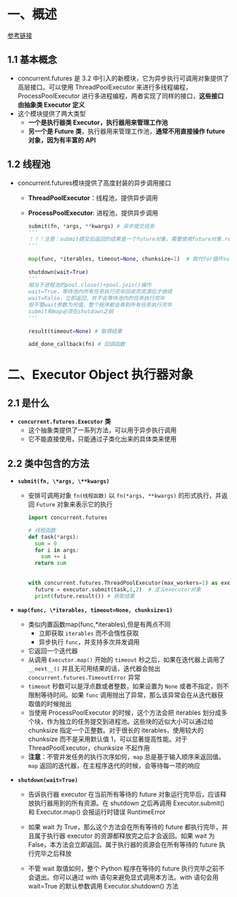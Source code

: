 # 一、概述

[参考链接](https://blog.csdn.net/jpch89/article/details/87643972?ops_request_misc=%257B%2522request%255Fid%2522%253A%2522165413532816782388013843%2522%252C%2522scm%2522%253A%252220140713.130102334.pc%255Fall.%2522%257D&request_id=165413532816782388013843&biz_id=0&utm_medium=distribute.pc_search_result.none-task-blog-2~all~first_rank_ecpm_v1~hot_rank-1-87643972-null-null.142^v11^pc_search_result_control_group,157^v12^control&utm_term=concurrent.futures&spm=1018.2226.3001.4187)

## 1.1 基本概念

- concurrent.futures 是 3.2 中引入的新模块，它为异步执行可调用对象提供了高层接口。可以使用 ThreadPoolExecutor 来进行多线程编程，ProcessPoolExecutor 进行多进程编程，两者实现了同样的接口，**这些接口由抽象类 Executor 定义**
- 这个模块提供了两大类型
  - **一个是执行器类 Executor，执行器用来管理工作池**
  - **另一个是 Future 类**，执行器用来管理工作池，**通常不用直接操作 future 对象，因为有丰富的 API**

## 1.2 线程池

- concurrent.futures模块提供了高度封装的异步调用接口

  - **ThreadPoolExecutor**：线程池，提供异步调用

  - **ProcessPoolExecutor**: 进程池，提供异步调用

    ```python
    submit(fn, *args, **kwargs) # 异步提交任务
    '''
    ！！！注意：submit提交后返回的结果是一个future对象，需要使用future对象.result才能获取想要的字符串等结果(线程函数的返回值)
    '''
     
    map(func, *iterables, timeout=None, chunksize=1)  # 取代for循环submit的操作
     
    shutdown(wait=True) 
    '''
    相当于进程池的pool.close()+pool.join()操作
    wait=True，等待池内所有任务执行完毕回收完资源后才继续
    wait=False，立即返回，并不会等待池内的任务执行完毕
    但不管wait参数为何值，整个程序都会等到所有任务执行完毕
    submit和map必须在shutdown之前
    '''
     
    result(timeout=None) # 取得结果
     
    add_done_callback(fn) # 回调函数
    ```

# 二、Executor Object 执行器对象

## 2.1 是什么

- **`concurrent.futures.Executor` 类**
  - 这个抽象类提供了一系列方法，可以用于异步执行调用
  - 它不能直接使用，只能通过子类化出来的具体类来使用

## 2.2 类中包含的方法

- **`submit(fn, \*args, \**kwargs)`**

  - 安排可调用对象 `fn(线程函数)` 以 `fn(*args, **kwargs)` 的形式执行，并返回 `Future` 对象来表示它的执行

    ```python
    import concurrent.futures
    
    # 线程函数
    def task(*args):
      sum = 0
      for i in args:
        sum += i
      return sum
        
      
    with concurrent.futures.ThreadPoolExecutor(max_workers=1) as executor: # 定义线程池
      future = executor.submit(task,1,2)  # 定义executor对象
      print(future.result()) # 获取结果
    ```

- **`map(func, \*iterables, timeout=None, chunksize=1)`**

  - 类似内置函数map(func,*iterables),但是有两点不同
    - 立即获取 `iterables` 而不会惰性获取
    - 异步执行 `func`，并支持多次并发调用
  - 它返回一个迭代器
  - 从调用 `Executor.map()` 开始的 `timeout` 秒之后，如果在迭代器上调用了 `__next__()` 并且无可用结果的话，迭代器会抛出 `concurrent.futures.TimeoutError` 异常
  - `timeout` 秒数可以是浮点数或者整数，如果设置为 `None` 或者不指定，则不限制等待时间。如果 `func` 调用抛出了异常，那么该异常会在从迭代器获取值的时候抛出
  - 当使用 ProcessPoolExecutor 的时候，这个方法会把 iterables 划分成多个块，作为独立的任务提交到进程池。这些块的近似大小可以通过给 chunksize 指定一个正整数。对于很长的 iterables，使用较大的 chunksize 而不是采用默认值 1，可以显著提高性能。对于 ThreadPoolExecutor，chunksize 不起作用
  - **注意**：不管并发任务的执行次序如何，`map` 总是基于输入顺序来返回值。`map` 返回的迭代器，在主程序迭代的时候，会等待每一项的响应

- **`shutdown(wait=True)`**

  - 告诉执行器 executor 在当前所有等待的 future 对象运行完毕后，应该释放执行器用到的所有资源。在 shutdown 之后再调用 Executor.submit() 和 Executor.map() 会报运行时错误 RuntimeError

  - 如果 wait 为 True，那么这个方法会在所有等待的 future 都执行完毕，并且属于执行器 executor 的资源都释放完之后才会返回。如果 wait 为 False，本方法会立即返回。属于执行器的资源会在所有等待的 future 执行完毕之后释放

  - 不管 wait 取值如何，整个 Python 程序在等待的 future 执行完毕之前不会退出。你可以通过 with 语句来避免显式调用本方法。with 语句会用 wait=True 的默认参数调用 Executor.shutdown() 方法

    ```python
    
    ```

    